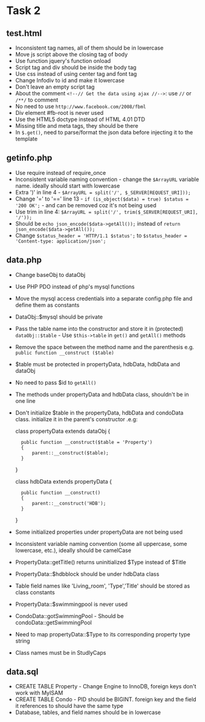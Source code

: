 Task 2
======

test.html
---------
- Inconsistent tag names, all of them should be in lowercase
- Move js script above the closing tag of body
- Use function  jquery's function onload
- Script tag and div should be inside the body tag
- Use css instead of using center tag and font tag
- Change Infodiv to id and make it lowercase
- Don't leave an empty script tag
- About the comment `<!--// Get the data using ajax //-->`: use `//` or `/**/` to comment
- No need to use `http://www.facebook.com/2008/fbml`
- Div element #fb-root is never used
- Use the HTML5 doctype instead of HTML 4.01 DTD
- Missing title and meta tags, they should be there
- In `$.get()`, need to parse/format the json data before injecting it to the template

getinfo.php
-----------
- Use require instead of require_once
- Inconsistent variable naming convention - change the `$ArrayURL` variable name. ideally should start with lowercase
- Extra ')' in line 4 - `$ArrayURL = split('/', $_SERVER[REQUEST_URI]));`
- Change '=' to '==' line 13 - `if (is_object($data) = true) $status = '200 OK';` - and can be removed coz it's not being used
- Use trim in line 4: `$ArrayURL = split('/', trim($_SERVER[REQUEST_URI], '/'));`
- Should be `echo json_encode($data->getAll());` instead of `return json_encode($data->getAll());`
- Change `$status_header = 'HTTP/1.1 $status';` to `$status_header = 'Content-type: application/json';`

data.php
--------
- Change baseObj to dataObj
- Use PHP PDO instead of php's mysql functions
- Move the mysql access credentials into a separate config.php file and define them as constants
- DataObj::$mysql should be private
- Pass the table name into the constructor and store it in (protected) `dataObj::$table` - Use `$this->table` in `get()` and `getAll()` methods
- Remove the space between the method name and the parenthesis e.g. `public function __construct ($table)`
- $table must be protected in propertyData, hdbData, hdbData and dataObj
- No need to pass $id to `getAll()`
- The methods under propertyData and hdbData class, shouldn't be in one line
- Don't initialize $table in the propertyData, hdbData and condoData class. initialize it in the parent's constructor .e.g:

	class propertyData extends dataObj
	{

	    public function __construct($table = 'Property')
	    {
	        parent::__construct($table);
	    }
	}

	class hdbData extends propertyData
	{

	    public function __construct()
	    {
	        parent::__construct('HDB');
	    }
	}

- Some initialized properties under propertyData are not being used
- Inconsistent variable naming convention (some all uppercase, some lowercase, etc.), ideally should be camelCase
- PropertyData::getTitle() returns uninitialized $Type instead of $Title
- PropertyData::$hdbblock should be under hdbData class
- Table field names like 'Living_room', 'Type','Title' should be stored as class constants
- PropertyData::$swimmingpool is never used
- CondoData::gotSwimmingPool - Should be condoData::getSwimmingPool
- Need to map propertyData::$Type to its corresponding property type string
- Class names must be in StudlyCaps

data.sql
--------
- CREATE TABLE Property - Change Engine to InnoDB, foreign keys don't work with MyISAM
- CREATE TABLE Condo - PID should be BIGINT. foreign key and the field it references to should have the same type
- Database, tables, and field names should be in lowercase